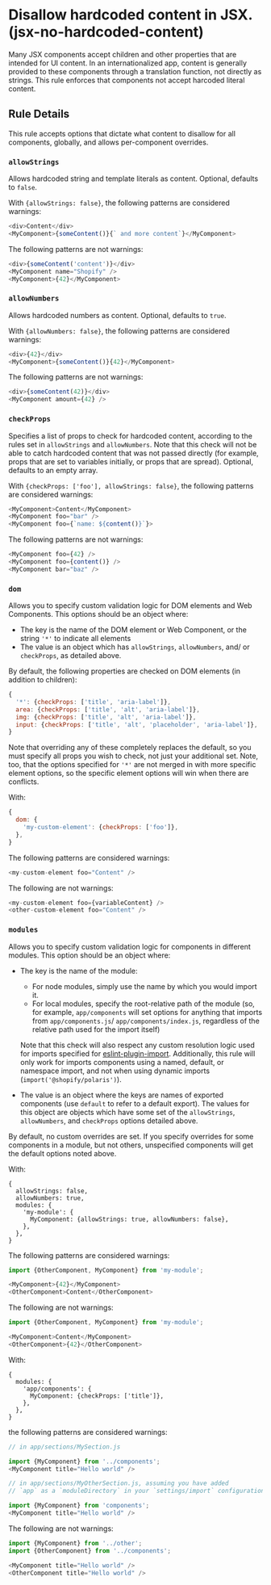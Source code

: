 # Disallow hardcoded content in JSX. (jsx-no-hardcoded-content)

Many JSX components accept children and other properties that are intended for UI content. In an internationalized app, content is generally provided to these components through a translation function, not directly as strings. This rule enforces that components not accept harcoded literal content.

## Rule Details

This rule accepts options that dictate what content to disallow for all components, globally, and allows per-component overrides.

### `allowStrings`

Allows hardcoded string and template literals as content. Optional, defaults to `false`.

With `{allowStrings: false}`, the following patterns are considered warnings:

```js
<div>Content</div>
<MyComponent>{someContent()}{` and more content`}</MyComponent>
```

The following patterns are not warnings:

```js
<div>{someContent('content')}</div>
<MyComponent name="Shopify" />
<MyComponent>{42}</MyComponent>
```

### `allowNumbers`

Allows hardcoded numbers as content. Optional, defaults to `true`.

With `{allowNumbers: false}`, the following patterns are considered warnings:

```js
<div>{42}</div>
<MyComponent>{someContent()}{42}</MyComponent>
```

The following patterns are not warnings:

```js
<div>{someContent(42)}</div>
<MyComponent amount={42} />
```

### `checkProps`

Specifies a list of props to check for hardcoded content, according to the rules set in `allowStrings` and `allowNumbers`. Note that this check will not be able to catch hardcoded content that was not passed directly (for example, props that are set to variables initially, or props that are spread). Optional, defaults to an empty array.

With `{checkProps: ['foo'], allowStrings: false}`, the following patterns are considered warnings:

```js
<MyComponent>Content</MyComponent>
<MyComponent foo="bar" />
<MyComponent foo={`name: ${content()}`}>
```

The following patterns are not warnings:

```js
<MyComponent foo={42} />
<MyComponent foo={content()} />
<MyComponent bar="baz" />
```

### `dom`

Allows you to specify custom validation logic for DOM elements and Web Components. This options should be an object where:

* The key is the name of the DOM element or Web Component, or the string `'*'` to indicate all elements
* The value is an object which has `allowStrings`, `allowNumbers`, and/ or `checkProps`, as detailed above.

By default, the following properties are checked on DOM elements (in addition to children):

```js
{
  '*': {checkProps: ['title', 'aria-label']},
  area: {checkProps: ['title', 'alt', 'aria-label']},
  img: {checkProps: ['title', 'alt', 'aria-label']},
  input: {checkProps: ['title', 'alt', 'placeholder', 'aria-label']},
}
```

Note that overriding any of these completely replaces the default, so you must specify all props you wish to check, not just your additional set. Note, too, that the options specified for `'*'` are not merged in with more specific element options, so the specific element options will win when there are conflicts.

With:

```js
{
  dom: {
    'my-custom-element': {checkProps: ['foo']},
  },
}
```

The following patterns are considered warnings:

```js
<my-custom-element foo="Content" />
```

The following are not warnings:

```js
<my-custom-element foo={variableContent} />
<other-custom-element foo="Content" />
```

### `modules`

Allows you to specify custom validation logic for components in different modules. This option should be an object where:

* The key is the name of the module:
  * For node modules, simply use the name by which you would import it.
  * For local modules, specify the root-relative path of the module (so, for example, `app/components` will set options for anything that imports from `app/components.js`/ `app/components/index.js`, regardless of the relative path used for the import itself)

  Note that this check will also respect any custom resolution logic used for imports specified for [eslint-plugin-import](https://github.com/benmosher/eslint-plugin-import). Additionally, this rule will only work for imports components using a named, default, or namespace import, and not when using dynamic imports (`import('@shopify/polaris')`).
* The value is an object where the keys are names of exported components (use `default` to refer to a default export). The values for this object are objects which have some set of the `allowStrings`, `allowNumbers`, and `checkProps` options detailed above.

By default, no custom overrides are set. If you specify overrides for some components in a module, but not others, unspecified components will get the default options noted above.

With:

```
{
  allowStrings: false,
  allowNumbers: true,
  modules: {
    'my-module': {
      MyComponent: {allowStrings: true, allowNumbers: false},
    },
  },
}
```

The following patterns are considered warnings:

```js
import {OtherComponent, MyComponent} from 'my-module';

<MyComponent>{42}</MyComponent>
<OtherComponent>Content</OtherComponent>
```

The following are not warnings:

```js
import {OtherComponent, MyComponent} from 'my-module';

<MyComponent>Content</MyComponent>
<OtherComponent>{42}</OtherComponent>
```

With:

```
{
  modules: {
    'app/components': {
      MyComponent: {checkProps: ['title']},
    },
  },
}
```

the following patterns are considered warnings:

```js
// in app/sections/MySection.js

import {MyComponent} from '../components';
<MyComponent title="Hello world" />

// in app/sections/MyOtherSection.js, assuming you have added
// `app` as a `moduleDirectory` in your `settings/import` configuration

import {MyComponent} from 'components';
<MyComponent title="Hello world" />
```

The following are not warnings:

```js
import {MyComponent} from '../other';
import {OtherComponent} from '../components';

<MyComponent title="Hello world" />
<OtherComponent title="Hello world" />
```

